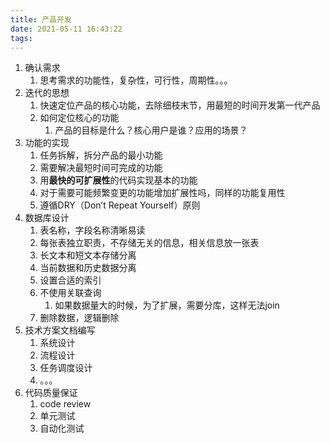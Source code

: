 ```yaml
---
title: 产品开发
date: 2021-05-11 16:43:22
tags:
---
```

1. 确认需求
   1. 思考需求的功能性，复杂性，可行性，周期性。。。
2. 迭代的思想
   1. 快速定位产品的核心功能，去除细枝末节，用最短的时间开发第一代产品
   2. 如何定位核心的功能
      1. 产品的目标是什么？核心用户是谁？应用的场景？
3. 功能的实现
   1. 任务拆解，拆分产品的最小功能
   2. 需要解决最短时间可完成的功能
   3. 用**最快的可扩展性**的代码实现基本的功能
   4. 对于需要可能频繁变更的功能增加扩展性吗，同样的功能复用性
   5. 遵循DRY（Don’t Repeat Yourself）原则
4. 数据库设计
   1. 表名称，字段名称清晰易读
   2. 每张表独立职责，不存储无关的信息，相关信息放一张表
   3. 长文本和短文本存储分离
   4. 当前数据和历史数据分离
   5. 设置合适的索引
   6. 不使用关联查询
      1. 如果数据量大的时候，为了扩展，需要分库，这样无法join
   7. 删除数据，逻辑删除
5. 技术方案文档编写
   1. 系统设计
   2. 流程设计
   3. 任务调度设计
   4. 。。。
6. 代码质量保证
   1. code review
   2. 单元测试
   3. 自动化测试

